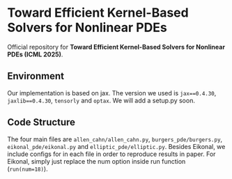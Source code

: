 # Toward Efficient Kernel-Based Solvers for Nonlinear PDEs

Official repository for **Toward Efficient Kernel-Based Solvers for Nonlinear PDEs (ICML 2025)**.

## Environment
Our implementation is based on jax. The version we used is `jax==0.4.30`, `jaxlib==0.4.30`, `tensorly` and `optax`.
We will add a setup.py soon.

## Code Structure
The four main files are `allen_cahn/allen_cahn.py`, `burgers_pde/burgers.py`,
`eikonal_pde/eikonal.py` and `elliptic_pde/elliptic.py`. Besides Eikonal, we include configs for in each file in order
to reproduce results in paper. For Eikonal, simply just replace the num option inside run function (`run(num=18)`).

